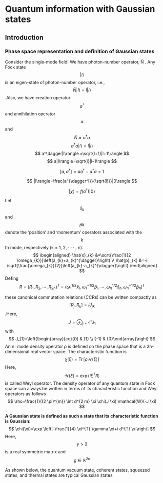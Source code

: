 # Quantum information with Gaussian states

## Introduction

### Phase space representation and definition of Gaussian states

Consider the single-mode field. We have photon-number operator, N̂ . Any
Fock state $$|l\rangle$$ is an eigen-state of photon-number operator, i.e., $$\hat{N} |l\rangle = l|l\rangle$$.Also, we have creation operator $$a^†$$ and annihilation operator $$a$$
and $$\hat{N} = a^† a$$
$$
a^\dagger a|l\rangle=l|l\rangle
$$
$$
a^\dagger|l\rangle =\sqrt{l+1}|l+1\rangle
$$
$$
a|l\rangle=\sqrt{l}|l-1\rangle
$$

$$
[a,a^\dagger]=aa^\dagger-a^\dagger a=1
$$

$$
|l\rangle=\frac{a^{\dagger^l}}{\sqrt{l!}}|0\rangle
$$

$$
|\chi\rangle=f(a^\dagger)|0\rangle
$$

Let $$\hat{x}_k$$ and $$\hat{p}k$$ denote the ‘position’ and ‘momentum’ operators associated with
the $$k$$th mode, respectively (k = 1, 2, · · · , n).
$$
\begin{aligned} \hat{x}_{k} &=\sqrt{\frac{1}{2 \omega_{k}}}\left(a_{k}+a_{k}^{\dagger}\right) \\ \hat{p}_{k} &=-i \sqrt{\frac{\omega_{k}}{2}}\left(a_{k}-a_{k}^{\dagger}\right) \end{aligned}
$$
Defing $$R=\left(R_{1}, R_{2}, \cdots, R_{2 n}\right)^{T}=\left(\omega_{1}^{1 / 2} \hat{x}_{1}, \omega_{1}^{-1 / 2} \hat{p}_{1}, \cdots, \omega_{n}^{1 / 2} \hat{x}_{n}, \omega_{n}^{-1 / 2} \hat{p}_{n}\right)^{T}$$

these canonical commutation relations (CCRs) can be written compactly as $$[R_j,R_k]=iJ_{jk}$$.Here,$$J=\oplus^n_{j=1}J_1$$ with 
$$
J_{1}=\left(\begin{array}{cc}{0} & {1} \\ {-1} & {0}\end{array}\right)
$$
An n−mode density operator ρ is defined on the phase space that is a 2n-dimensional real vector space. The characteristic function is
$$
\chi(\xi)=\operatorname{Tr}[\rho \mathcal{W}(\xi)]
$$
Here,$$\mathcal{W}(\xi)=\exp \left(i \xi^{T} R\right)$$is called Weyl operator. The density operator of any quantum state in Fock space can always be written
in terms of its characteristic function and Weyl operators as follows
$$
\rho=\frac{1}{(2 \pi)^{m}} \int d^{2 m} \xi \chi(J \xi) \mathcal{W}(-J \xi)
$$

**A Gaussian state is defined as such a state that its characteristic**
**function is Gaussian:**
$$
\chi(\xi)=\exp \left[-\frac{1}{4} \xi^{T} \gamma \xi+i d^{T} \xi\right]
$$
Here, $$γ > 0$$ is a real symmetric matrix and $$g ∈ \mathbb{R} ^{2n}$$

As shown below, the
quantum vacuum state, coherent states, squeezed states, and thermal states
are typical Gaussian states

